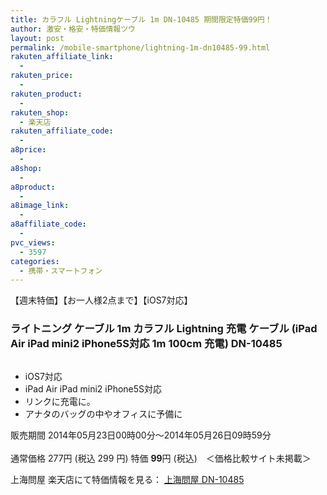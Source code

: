 ```yaml
---
title: カラフル Lightningケーブル 1m DN-10485 期間限定特価99円！
author: 激安・格安・特価情報ツウ
layout: post
permalink: /mobile-smartphone/lightning-1m-dn10485-99.html
rakuten_affiliate_link:
  - 
rakuten_price:
  - 
rakuten_product:
  - 
rakuten_shop:
  - 楽天店
rakuten_affiliate_code:
  - 
a8price:
  - 
a8shop:
  - 
a8product:
  - 
a8image_link:
  - 
a8affiliate_code:
  - 
pvc_views:
  - 3597
categories:
  - 携帯・スマートフォン
---
```

【週末特価】【お一人様2点まで】【iOS7対応】  


### ライトニング ケーブル 1m カラフル Lightning 充電 ケーブル (iPad Air iPad mini2 iPhone5S対応 1m 100cm 充電) DN-10485

<div class="img-bg2 img_L">
  <a href="http://hb.afl.rakuten.co.jp/hgc/032ab3e9.5b793415.039e5bec.4fa1c071/?pc=http%3a%2f%2fitem.rakuten.co.jp%2fdonya%2fmt2013112751%2f%3fscid%3daf_link_img&m=http%3a%2f%2fm.rakuten.co.jp%2fdonya%2fi%2f10931381%2f" target="_blank"><img src="http://hbb.afl.rakuten.co.jp/hgb/?pc=http%3a%2f%2fthumbnail.image.rakuten.co.jp%2f%400_mall%2fdonya%2fcabinet%2fitem24%2fmt2013112751-0.jpg%3f_ex%3d128x128&m=http%3a%2f%2fthumbnail.image.rakuten.co.jp%2f%400_mall%2fdonya%2fcabinet%2fitem24%2fmt2013112751-0.jpg" border="0" title="" alt="" /></a>
</div>

<!--more-->

  * iOS7対応
  * iPad Air iPad mini2 iPhone5S対応
  * リンクに充電に。
  * アナタのバッグの中やオフィスに予備に

販売期間 2014年05月23日00時00分～2014年05月26日09時59分  
<br clear="all" />通常価格 277円 (税込 299 円) 特価 <span class="tokka-price"><strong>99</strong></span>円 (税込)　＜価格比較サイト未掲載＞

上海問屋 楽天店にて特価情報を見る： <a href="http://hb.afl.rakuten.co.jp/hgc/032ab3e9.5b793415.039e5bec.4fa1c071/?pc=http%3a%2f%2fitem.rakuten.co.jp%2fdonya%2fmt2013112751%2f%3fscid%3daf_link_img&m=http%3a%2f%2fm.rakuten.co.jp%2fdonya%2fi%2f10931381%2f" target="_blank"><span class="fs150p">上海問屋 DN-10485</span></a>
